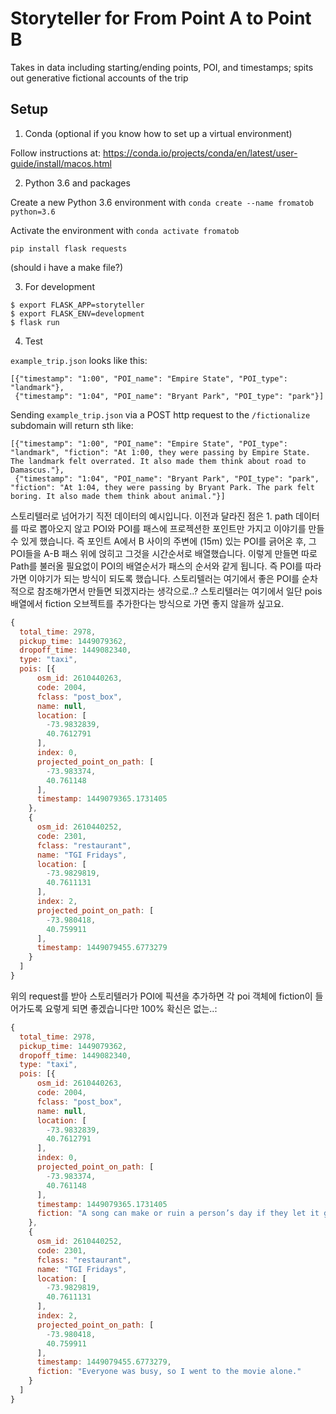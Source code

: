 # Storyteller for From Point A to Point B

Takes in data including starting/ending points, POI, and timestamps; spits out generative fictional accounts of the trip


## Setup

1. Conda (optional if you know how to set up a virtual environment)

Follow instructions at: https://conda.io/projects/conda/en/latest/user-guide/install/macos.html

2. Python 3.6 and packages

Create a new Python 3.6 environment with `conda create --name fromatob python=3.6`

Activate the environment with `conda activate fromatob`

`pip install flask requests`

(should i have a make file?)

3. For development

```
$ export FLASK_APP=storyteller
$ export FLASK_ENV=development
$ flask run
```

4. Test

`example_trip.json` looks like this:

```
[{"timestamp": "1:00", "POI_name": "Empire State", "POI_type": "landmark"}, 
 {"timestamp": "1:04", "POI_name": "Bryant Park", "POI_type": "park"}]
```

Sending `example_trip.json` via a POST http request to the `/fictionalize` subdomain will return sth like:

```
[{"timestamp": "1:00", "POI_name": "Empire State", "POI_type": "landmark", "fiction": "At 1:00, they were passing by Empire State. The landmark felt overrated. It also made them think about road to Damascus."}, 
 {"timestamp": "1:04", "POI_name": "Bryant Park", "POI_type": "park", "fiction": "At 1:04, they were passing by Bryant Park. The park felt boring. It also made them think about animal."}]
```


스토리텔러로 넘어가기 직전 데이터의 예시입니다. 이전과 달라진 점은 1. path 데이터를 따로 뽑아오지 않고 POI와 POI를 패스에 프로젝션한 포인트만 가지고 이야기를 만들수 있게 했습니다. 즉 포인트 A에서 B 사이의 주변에 (15m) 있는 POI를 긁어온 후, 그 POI들을 A-B 패스 위에 얹히고 그것을 시간순서로 배열했습니다. 이렇게 만들면 따로 Path를 불러올 필요없이 POI의 배열순서가 패스의 순서와 같게 됩니다. 즉 POI를 따라가면 이야기가 되는 방식이 되도록 했습니다. 스토리텔러는 여기에서 좋은 POI를 순차적으로 참조해가면서 만들면 되겠지라는 생각으로..? 스토리텔러는 여기에서 일단 pois 배열에서 fiction 오브젝트를 추가한다는 방식으로 가면 좋지 않을까 싶고요.

```javascript
{
  total_time: 2978,
  pickup_time: 1449079362,
  dropoff_time: 1449082340,
  type: "taxi",
  pois: [{
      osm_id: 2610440263,
      code: 2004,
      fclass: "post_box",
      name: null,
      location: [
        -73.9832839,
        40.7612791
      ],
      index: 0,
      projected_point_on_path: [
        -73.983374,
        40.761148
      ],
      timestamp: 1449079365.1731405
    },
    {
      osm_id: 2610440252,
      code: 2301,
      fclass: "restaurant",
      name: "TGI Fridays",
      location: [
        -73.9829819,
        40.7611131
      ],
      index: 2,
      projected_point_on_path: [
        -73.980418,
        40.759911
      ],
      timestamp: 1449079455.6773279
    }
  ]
}
```

위의 request를 받아 스토리텔러가 POI에 픽션을 추가하면 각 poi 객체에 fiction이 들어가도록 요렇게 되면 좋겠습니다만 100% 확신은 없는..: 

```javascript
{
  total_time: 2978,
  pickup_time: 1449079362,
  dropoff_time: 1449082340,
  type: "taxi",
  pois: [{
      osm_id: 2610440263,
      code: 2004,
      fclass: "post_box",
      name: null,
      location: [
        -73.9832839,
        40.7612791
      ],
      index: 0,
      projected_point_on_path: [
        -73.983374,
        40.761148
      ],
      timestamp: 1449079365.1731405
      fiction: "A song can make or ruin a person’s day if they let it get to them."
    },
    {
      osm_id: 2610440252,
      code: 2301,
      fclass: "restaurant",
      name: "TGI Fridays",
      location: [
        -73.9829819,
        40.7611131
      ],
      index: 2,
      projected_point_on_path: [
        -73.980418,
        40.759911
      ],
      timestamp: 1449079455.6773279,
      fiction: "Everyone was busy, so I went to the movie alone."
    }
  ]
}
```